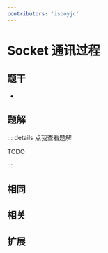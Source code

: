 ```yaml
---
contributors: 'isboyjc'
---
```


# Socket 通讯过程


## 题干

- 



## 题解

::: details 点我查看题解

  TODO

:::



## 相同


## 相关


## 扩展

